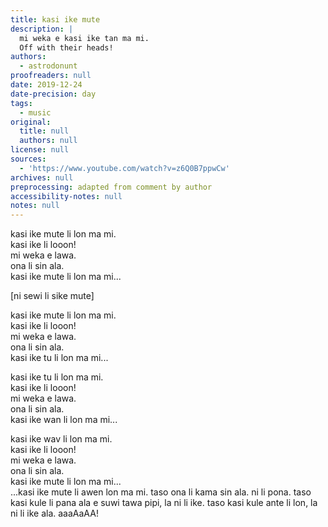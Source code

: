 ```yaml
---
title: kasi ike mute
description: |
  mi weka e kasi ike tan ma mi.
  Off with their heads!
authors:
  - astrodonunt
proofreaders: null
date: 2019-12-24
date-precision: day
tags:
  - music
original:
  title: null
  authors: null
license: null
sources:
  - 'https://www.youtube.com/watch?v=z6Q0B7ppwCw'
archives: null
preprocessing: adapted from comment by author
accessibility-notes: null
notes: null
---
```

kasi ike mute li lon ma mi.  
kasi ike li looon!  
mi weka e lawa.  
ona li sin ala.  
kasi ike mute li lon ma mi...

[ni sewi li sike mute]

kasi ike mute li lon ma mi.  
kasi ike li looon!  
mi weka e lawa.  
ona li sin ala.  
kasi ike tu li lon ma mi...

kasi ike tu li lon ma mi.  
kasi ike li looon!  
mi weka e lawa.  
ona li sin ala.  
kasi ike wan li lon ma mi...

kasi ike wav li lon ma mi.  
kasi ike li looon!  
mi weka e lawa.  
ona li sin ala.  
kasi ike mute li lon ma mi...  
...kasi ike mute li awen lon ma mi. taso ona li kama sin ala. ni li pona. taso kasi kule li pana ala e suwi tawa pipi, la ni li ike. taso kasi kule ante li lon, la ni li ike ala. aaaAaAA!
